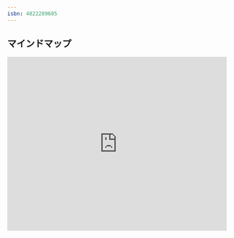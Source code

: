 ```yaml
---
isbn: 4822289605
---
```


## マインドマップ

<iframe width="100%" height="400" frameborder="0" src="https://www.mindmeister.com/maps/public_map_shell/1390094428/factfulness?height=400&z=auto&t=DHaDMSi2BP&no_share=1&no_logo=1" scrolling="no" style="overflow: hidden; margin-bottom: 5px;">Your browser is not able to display frames. Please visit <a href="https://www.mindmeister.com/1390094428/factfulness?t=DHaDMSi2BP" target="_blank">FACTFULNESS</a> on MindMeister.</iframe>
